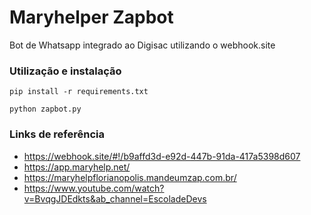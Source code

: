 # Maryhelper Zapbot
Bot de Whatsapp integrado ao Digisac utilizando o webhook.site

### Utilização e instalação
`pip install -r requirements.txt`

`python zapbot.py`

### Links de referência
- https://webhook.site/#!/b9affd3d-e92d-447b-91da-417a5398d607
- https://app.maryhelp.net/
- https://maryhelpflorianopolis.mandeumzap.com.br/
- https://www.youtube.com/watch?v=BvqgJDEdkts&ab_channel=EscoladeDevs